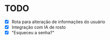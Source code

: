 # TODO

- [x] Rota para alteração de informações do usuário
- [x] Integração com IA de rosto
- [x] "Esqueceu a senha?"
